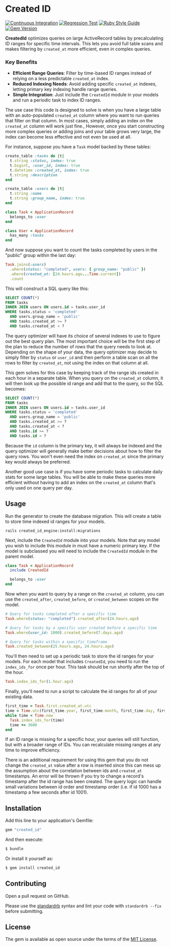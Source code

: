 # Created ID

[![Continuous Integration](https://github.com/bdurand/created_id/actions/workflows/continuous_integration.yml/badge.svg)](https://github.com/bdurand/created_id/actions/workflows/continuous_integration.yml)
[![Regression Test](https://github.com/bdurand/created_id/actions/workflows/regression_test.yml/badge.svg)](https://github.com/bdurand/created_id/actions/workflows/regression_test.yml)
[![Ruby Style Guide](https://img.shields.io/badge/code_style-standard-brightgreen.svg)](https://github.com/testdouble/standard)
[![Gem Version](https://badge.fury.io/rb/created_id.svg)](https://badge.fury.io/rb/created_id)

**CreatedId** optimizes queries on large ActiveRecord tables by precalculating ID ranges for specific time intervals. This lets you avoid full table scans and makes filtering by `created_at` more efficient, even in complex queries.

### Key Benefits

- **Efficient Range Queries**: Filter by time-based ID ranges instead of relying on a less predictable `created_at` index.
- **Reduced Indexing Needs**: Avoid adding specific `created_at` indexes, letting primary key indexing handle range queries.
- **Simple Integration**: Just include the `CreatedId` module in your models and run a periodic task to index ID ranges.

The use case this code is designed to solve is when you have a large table with an auto-populated `created_at` column where you want to run queries that filter on that column. In most cases, simply adding an index on the `created_at` column will work just fine., However, once you start constructing more complex queries or adding joins and your table grows very large, the index can become less effective and not even be used at all.

For instance, suppose you have a `Task` model backed by these tables:

```ruby
create_table :tasks do |t|
  t.string :status, index: true
  t.bigint, :user_id, index: true
  t.datetime :created_at, index: true
  t.string :description
end

create_table :users do |t|
  t.string :name
  t.string :group_name, index: true
end

class Task < ApplicationRecord
  belongs_to :user
end

class User < ApplicationRecord
  has_many :tasks
end
```

And now suppose you want to count the tasks completed by users in the "public" group within the last day:

```ruby
Task.joins(:users)
  .where(status: "completed", users: { group_name: "public" })
  .where(created_at: [24.hours.ago...Time.current])
  .count
```

This will construct a SQL query like this:

```sql
SELECT COUNT(*)
FROM tasks
INNER JOIN users ON users.id = tasks.user_id
WHERE tasks.status = 'completed'
  AND users.group_name = 'public'
  AND tasks.created_at >= ?
  AND tasks.created_at < ?
```

The query optimizer will have its choice of several indexes to use to figure out the best query plan. The most important choice will be the first step of the plan to reduce the number of rows that the query needs to look at. Depending on the shape of your data, the query optimizer may decide to simply filter by `status` or `user_id` and then perform a table scan on all the rows to filter by `created_at`, not using the index on that column at all.

This gem solves for this case by keeping track of the range ids created in each hour in a separate table. When you query on the `created_at` column, it will then look up the possible id range and add that to the query, so the SQL becomes:

```sql
SELECT COUNT(*)
FROM tasks
INNER JOIN users ON users.id = tasks.user_id
WHERE tasks.status = 'completed'
  AND users.group_name = 'public'
  AND tasks.created_at >= ?
  AND tasks.created_at < ?
  AND tasks.id >= ?
  AND tasks.id < ?
```

Because the `id` column is the primary key, it will always be indexed and the query optimizer will generally make better decisions about how to filter the query rows. You won't even need the index on `created_at` since the primary key would always be preferred.

Another good use case is if you have some periodic tasks to calculate daily stats for some large tables. You will be able to make these queries more efficient without having to add an index on the `created_at` column that's only used on one query per day.

## Usage

Run the generator to create the database migration. This will create a table to store time indexed id ranges for your models.

```
rails created_id_engine:install:migrations
```

Next, include the `CreatedId` module into your models. Note that any model you wish to include this module in must have a numeric primary key.  If the model is subclassed you will need to include the `CreatedId` module in the parent model.

```ruby
class Task < ApplicationRecord
  include CreatedId

  belongs_to :user
end
```

Now when you want to query by a range on the `created_at` column, you can use the `created_after`, `created_before`, or `created_between` scopes on the model.

```ruby
# Query for tasks completed after a specific time
Task.where(status: "completed").created_after(24.hours.ago)

# Query for tasks by a specific user created before a specific time
Task.where(user_id: 1000).created_before(7.days.ago)

# Query for tasks within a specific timeframe
Task.created_between(25.hours.ago, 24.hours.ago)
```

You'll then need to set up a periodic task to store the id ranges for your models. For each model that includes `CreatedId`, you need to run the `index_ids_for` once per hour. This task should be run shortly after the top of the hour.

```ruby
Task.index_ids_for(1.hour.ago)
```

Finally, you'll need to run a script to calculate the id ranges for all of your existing data.

```ruby
first_time = Task.first.created_at.utc
time = Time.utc(first_time.year, first_time.month, first_time.day, first_time.hour)
while time < Time.now
  Task.index_ids_for(time)
  time += 3600
end
```

If an ID range is missing for a specific hour, your queries will still function, but with a broader range of IDs. You can recalculate missing ranges at any time to improve efficiency.

There is an additional requirement for using this gem that you do not change the `created_at` value after a row is inserted since this can mess up the assumption about the correlation between ids and `created_at` timestamps. An error will be thrown if you try to change a record's timestamp after the id range has been created. The query logic can handle small variations between id order and timestamp order (i.e. if id 1000 has a timestamp a few seconds after id 1001).

## Installation

Add this line to your application's Gemfile:

```ruby
gem "created_id"
```

And then execute:
```bash
$ bundle
```

Or install it yourself as:
```bash
$ gem install created_id
```

## Contributing

Open a pull request on GitHub.

Please use the [standardrb](https://github.com/testdouble/standard) syntax and lint your code with `standardrb --fix` before submitting.

## License

The gem is available as open source under the terms of the [MIT License](https://opensource.org/licenses/MIT).
